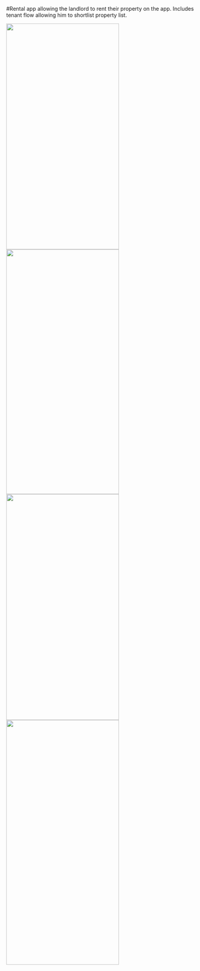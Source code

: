 #Rental app allowing the landlord to rent their property on the app. Includes tenant flow allowing him to shortlist property list.


<img src="https://github.com/gaurav-afk/ForRental/assets/65609530/5f4bd54a-5d97-4dd3-8492-a97f049d84cd" width="300" height="600">
<img src="https://github.com/gaurav-afk/ForRental/assets/65609530/b949b670-2b8a-48e7-83e6-8788d8f08c06" width="300" height="650">
<img src="https://github.com/gaurav-afk/ForRental/assets/65609530/0c5839e3-6f88-4506-a17c-f5f38427db3f" width="300" height="600">
<img src="https://github.com/gaurav-afk/ForRental/assets/65609530/bf2098ce-bc3c-456a-9e85-c0d7bee76223" width="300" height="650">

